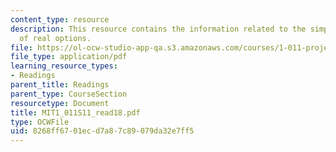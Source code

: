 ```yaml
---
content_type: resource
description: This resource contains the information related to the simple illustrations
  of real options.
file: https://ol-ocw-studio-app-qa.s3.amazonaws.com/courses/1-011-project-evaluation-spring-2011/8268ff6701ecd7a87c89079da32e7ff5_MIT1_011S11_read18.pdf
file_type: application/pdf
learning_resource_types:
- Readings
parent_title: Readings
parent_type: CourseSection
resourcetype: Document
title: MIT1_011S11_read18.pdf
type: OCWFile
uid: 8268ff67-01ec-d7a8-7c89-079da32e7ff5
---
```


